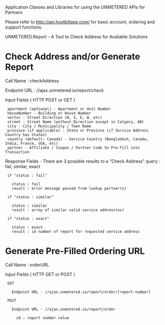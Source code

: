 Application Classes and Libraries for using the UNMETERED APIs for Partners

Please refer to http://api.hostbillapp.com/ for basic account, ordering and support functions.

UNMETERED.Report - A Tool to Check Address for Available Solutions
##
# Check Address and/or Generate Report

   Call Name : checkAddress
   
   Endpoint URL : //ajax.unmetered.io/report/check
   
   Input Fields ( HTTP POST or GET )
   
     apartment (optional) - Apartment or Unit Number
     houseNumber - Building or House Number
     vector - Street Direction (N, S, E, W, etc)
     street - Street Name (without Direction except in Calgary, AB)
     city - City / Municipality / Town Name
     province (if applicable) - State or Province (if Service Address Country has States)
     country (default: Canada) - Service Country (Bangladesh, Canada, India, France, USA, etc)
     partner - Affiliate / Coupon / Partner Code to Pre-Fill into Transaction
     
   Response Fields - There are 3 possible results to a "Check Address" query : fail, similar, exact
   
     if "status : fail"
   
       status : fail
       result : error message passed from lookup partner(s)
     
     if "status : similar"
     
       status : similar
       result : array of similar valid service address(es)
       
     if "status : exact"
     
       status : exact
       result : id number of report for requested service address
       
##
# Generate Pre-Filled Ordering URL

   Call Name : orderURL
   
   Input Fields ( HTTP GET or POST )
   
     GET
       
       Endpoint URL - //ajax.unmetered.io/report/order/[report-number]
     
     POST
       
       Endpoint URL - //ajax.unmetered.io/report/order
       
         id : report number value
 
##

   

